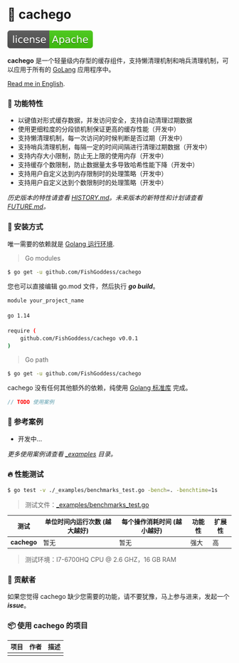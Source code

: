# 📝 cachego

[![License](./license.svg)](https://www.apache.org/licenses/LICENSE-2.0.html)

**cachego** 是一个轻量级内存型的缓存组件，支持懒清理机制和哨兵清理机制，可以应用于所有的 [GoLang](https://golang.org) 应用程序中。

[Read me in English](./README.en.md).

### 🥇 功能特性

* 以键值对形式缓存数据，并发访问安全，支持自动清理过期数据
* 使用更细粒度的分段锁机制保证更高的缓存性能（开发中）
* 支持懒清理机制，每一次访问的时候判断是否过期（开发中）
* 支持哨兵清理机制，每隔一定的时间间隔进行清理过期数据（开发中）
* 支持内存大小限制，防止无上限的使用内存（开发中）
* 支持缓存个数限制，防止数据量太多导致哈希性能下降（开发中）
* 支持用户自定义达到内存限制时的处理策略（开发中）
* 支持用户自定义达到个数限制时的处理策略（开发中）

_历史版本的特性请查看 [HISTORY.md](./HISTORY.md)。未来版本的新特性和计划请查看 [FUTURE.md](./FUTURE.md)。_

### 🚀 安装方式

唯一需要的依赖就是 [Golang 运行环境](https://golang.org).

> Go modules

```bash
$ go get -u github.com/FishGoddess/cachego
```

您也可以直接编辑 go.mod 文件，然后执行 _**go build**_。

```bash
module your_project_name

go 1.14

require (
    github.com/FishGoddess/cachego v0.0.1
)
```

> Go path

```bash
$ go get -u github.com/FishGoddess/cachego
```

cachego 没有任何其他额外的依赖，纯使用 [Golang 标准库](https://golang.org) 完成。

```go
// TODO 使用案例
```

### 📖 参考案例

* 开发中...

_更多使用案例请查看 [_examples](./_examples) 目录。_

### 🔥 性能测试

```bash
$ go test -v ./_examples/benchmarks_test.go -bench=. -benchtime=1s
```

> 测试文件：[_examples/benchmarks_test.go](./_examples/benchmarks_test.go)

| 测试 | 单位时间内运行次数 (越大越好) |  每个操作消耗时间 (越小越好) | 功能性 | 扩展性 |
| -----------|--------|-------------|-------------|-------------|
| **cachego** | 暂无 | 暂无 | 强大 | 高 |

> 测试环境：I7-6700HQ CPU @ 2.6 GHZ，16 GB RAM

### 👥 贡献者

如果您觉得 cachego 缺少您需要的功能，请不要犹豫，马上参与进来，发起一个 _**issue**_。

### 📦 使用 cachego 的项目

| 项目 | 作者 | 描述 |
| -----------|--------|-------------|
|  |  |  |

